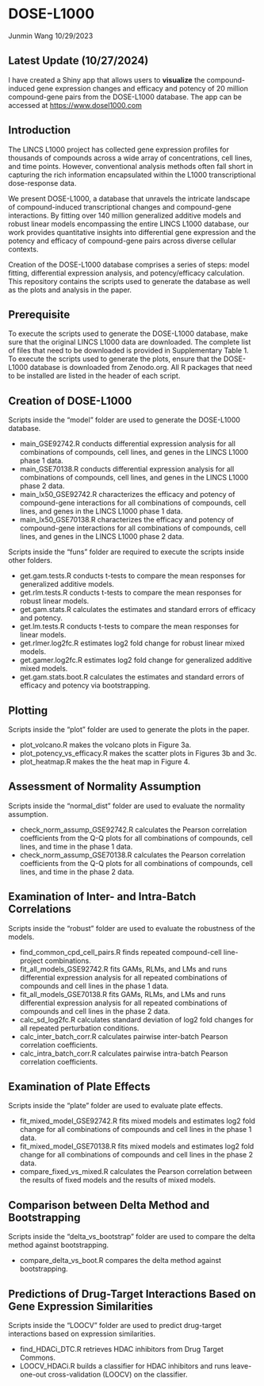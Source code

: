 DOSE-L1000
================
Junmin Wang
10/29/2023

## Latest Update (10/27/2024)

I have created a Shiny app that allows users to **visualize** the compound-induced 
gene expression changes and efficacy and potency of 20 million compound-gene 
pairs from the DOSE-L1000 database. The app can be accessed at 
https://www.dosel1000.com

## Introduction

The LINCS L1000 project has collected gene expression profiles for
thousands of compounds across a wide array of concentrations, cell
lines, and time points. However, conventional analysis methods often
fall short in capturing the rich information encapsulated within the
L1000 transcriptional dose-response data.

We present DOSE-L1000, a database that unravels the intricate landscape
of compound-induced transcriptional changes and compound-gene
interactions. By fitting over 140 million generalized additive models
and robust linear models encompassing the entire LINCS L1000 database,
our work provides quantitative insights into differential gene
expression and the potency and efficacy of compound-gene pairs across
diverse cellular contexts.

Creation of the DOSE-L1000 database comprises a series of steps: model
fitting, differential expression analysis, and potency/efficacy
calculation. This repository contains the scripts used to generate the
database as well as the plots and analysis in the paper.

## Prerequisite

To execute the scripts used to generate the DOSE-L1000 database, make
sure that the original LINCS L1000 data are downloaded. The complete
list of files that need to be downloaded is provided in Supplementary
Table 1. To execute the scripts used to generate the plots, ensure that
the DOSE-L1000 database is downloaded from Zenodo.org. All R packages
that need to be installed are listed in the header of each script.

## Creation of DOSE-L1000

Scripts inside the “model” folder are used to generate the DOSE-L1000
database.

- main_GSE92742.R conducts differential expression analysis for all
  combinations of compounds, cell lines, and genes in the LINCS L1000
  phase 1 data.
- main_GSE70138.R conducts differential expression analysis for all
  combinations of compounds, cell lines, and genes in the LINCS L1000
  phase 2 data.
- main_lx50_GSE92742.R characterizes the efficacy and potency of
  compound-gene interactions for all combinations of compounds, cell
  lines, and genes in the LINCS L1000 phase 1 data.
- main_lx50_GSE70138.R characterizes the efficacy and potency of
  compound-gene interactions for all combinations of compounds, cell
  lines, and genes in the LINCS L1000 phase 2 data.

Scripts inside the “funs” folder are required to execute the scripts
inside other folders.

- get.gam.tests.R conducts t-tests to compare the mean responses for
  generalized additive models.
- get.rlm.tests.R conducts t-tests to compare the mean responses for
  robust linear models.
- get.gam.stats.R calculates the estimates and standard errors of
  efficacy and potency.
- get.lm.tests.R conducts t-tests to compare the mean responses for
  linear models.
- get.rlmer.log2fc.R estimates log2 fold change for robust linear mixed
  models.
- get.gamer.log2fc.R estimates log2 fold change for generalized additive
  mixed models.
- get.gam.stats.boot.R calculates the estimates and standard errors of
  efficacy and potency via bootstrapping.

## Plotting

Scripts inside the “plot” folder are used to generate the plots in the
paper.

- plot_volcano.R makes the volcano plots in Figure 3a.
- plot_potency_vs_efficacy.R makes the scatter plots in Figures 3b and
  3c.
- plot_heatmap.R makes the the heat map in Figure 4.

## Assessment of Normality Assumption

Scripts inside the “normal_dist” folder are used to evaluate the
normality assumption.

- check_norm_assump_GSE92742.R calculates the Pearson correlation
  coefficients from the Q-Q plots for all combinations of compounds,
  cell lines, and time in the phase 1 data.
- check_norm_assump_GSE70138.R calculates the Pearson correlation
  coefficients from the Q-Q plots for all combinations of compounds,
  cell lines, and time in the phase 2 data.

## Examination of Inter- and Intra-Batch Correlations

Scripts inside the “robust” folder are used to evaluate the robustness
of the models.

- find_common_cpd_cell_pairs.R finds repeated compound-cell line-project
  combinations.
- fit_all_models_GSE92742.R fits GAMs, RLMs, and LMs and runs
  differential expression analysis for all repeated combinations of
  compounds and cell lines in the phase 1 data.
- fit_all_models_GSE70138.R fits GAMs, RLMs, and LMs and runs
  differential expression analysis for all repeated combinations of
  compounds and cell lines in the phase 2 data.
- calc_sd_log2fc.R calculates standard deviation of log2 fold changes
  for all repeated perturbation conditions.
- calc_inter_batch_corr.R calculates pairwise inter-batch Pearson
  correlation coefficients.
- calc_intra_batch_corr.R calculates pairwise intra-batch Pearson
  correlation coefficients.

## Examination of Plate Effects

Scripts inside the “plate” folder are used to evaluate plate effects.

- fit_mixed_model_GSE92742.R fits mixed models and estimates log2 fold
  change for all combinations of compounds and cell lines in the phase 1
  data.
- fit_mixed_model_GSE70138.R fits mixed models and estimates log2 fold
  change for all combinations of compounds and cell lines in the phase 2
  data.
- compare_fixed_vs_mixed.R calculates the Pearson correlation between
  the results of fixed models and the results of mixed models.

## Comparison between Delta Method and Bootstrapping

Scripts inside the “delta_vs_bootstrap” folder are used to compare the
delta method against bootstrapping.

- compare_delta_vs_boot.R compares the delta method against
  bootstrapping.

## Predictions of Drug-Target Interactions Based on Gene Expression Similarities

Scripts inside the “LOOCV” folder are used to predict drug-target
interactions based on expression similarities.

- find_HDACi_DTC.R retrieves HDAC inhibitors from Drug Target Commons.
- LOOCV_HDACi.R builds a classifier for HDAC inhibitors and runs
  leave-one-out cross-validation (LOOCV) on the classifier.
